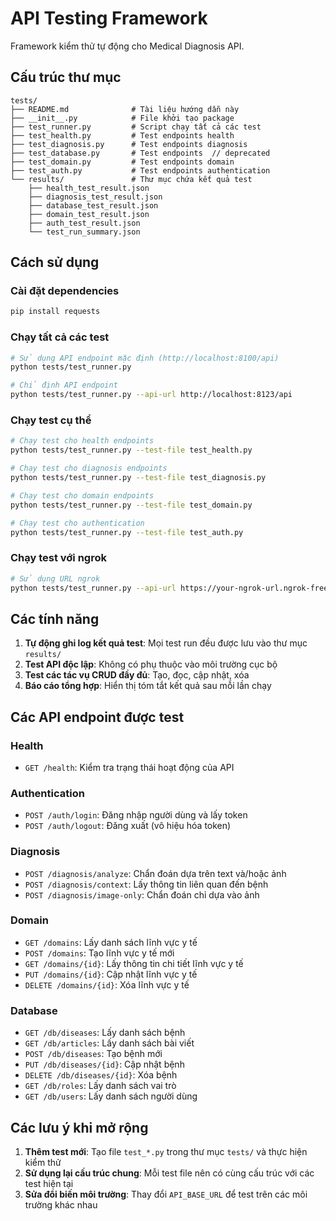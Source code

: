 # API Testing Framework

Framework kiểm thử tự động cho Medical Diagnosis API.

## Cấu trúc thư mục

```
tests/
├── README.md              # Tài liệu hướng dẫn này
├── __init__.py            # File khởi tạo package
├── test_runner.py         # Script chạy tất cả các test
├── test_health.py         # Test endpoints health
├── test_diagnosis.py      # Test endpoints diagnosis 
├── test_database.py       # Test endpoints  // deprecated
├── test_domain.py         # Test endpoints domain
├── test_auth.py           # Test endpoints authentication
└── results/               # Thư mục chứa kết quả test
    ├── health_test_result.json
    ├── diagnosis_test_result.json
    ├── database_test_result.json
    ├── domain_test_result.json
    ├── auth_test_result.json
    └── test_run_summary.json
```

## Cách sử dụng

### Cài đặt dependencies

```bash
pip install requests
```

### Chạy tất cả các test

```bash
# Sử dụng API endpoint mặc định (http://localhost:8100/api)
python tests/test_runner.py

# Chỉ định API endpoint
python tests/test_runner.py --api-url http://localhost:8123/api
```

### Chạy test cụ thể

```bash
# Chạy test cho health endpoints
python tests/test_runner.py --test-file test_health.py

# Chạy test cho diagnosis endpoints
python tests/test_runner.py --test-file test_diagnosis.py

# Chạy test cho domain endpoints
python tests/test_runner.py --test-file test_domain.py

# Chạy test cho authentication
python tests/test_runner.py --test-file test_auth.py
```

### Chạy test với ngrok

```bash
# Sử dụng URL ngrok
python tests/test_runner.py --api-url https://your-ngrok-url.ngrok-free.app/api
```

## Các tính năng

1. **Tự động ghi log kết quả test**: Mọi test run đều được lưu vào thư mục `results/`
2. **Test API độc lập**: Không có phụ thuộc vào môi trường cục bộ
3. **Test các tác vụ CRUD đầy đủ**: Tạo, đọc, cập nhật, xóa
4. **Báo cáo tổng hợp**: Hiển thị tóm tắt kết quả sau mỗi lần chạy

## Các API endpoint được test

### Health
- `GET /health`: Kiểm tra trạng thái hoạt động của API

### Authentication
- `POST /auth/login`: Đăng nhập người dùng và lấy token
- `POST /auth/logout`: Đăng xuất (vô hiệu hóa token)

### Diagnosis
- `POST /diagnosis/analyze`: Chẩn đoán dựa trên text và/hoặc ảnh
- `POST /diagnosis/context`: Lấy thông tin liên quan đến bệnh
- `POST /diagnosis/image-only`: Chẩn đoán chỉ dựa vào ảnh

### Domain
- `GET /domains`: Lấy danh sách lĩnh vực y tế
- `POST /domains`: Tạo lĩnh vực y tế mới
- `GET /domains/{id}`: Lấy thông tin chi tiết lĩnh vực y tế
- `PUT /domains/{id}`: Cập nhật lĩnh vực y tế
- `DELETE /domains/{id}`: Xóa lĩnh vực y tế

### Database
- `GET /db/diseases`: Lấy danh sách bệnh
- `GET /db/articles`: Lấy danh sách bài viết
- `POST /db/diseases`: Tạo bệnh mới
- `PUT /db/diseases/{id}`: Cập nhật bệnh
- `DELETE /db/diseases/{id}`: Xóa bệnh
- `GET /db/roles`: Lấy danh sách vai trò
- `GET /db/users`: Lấy danh sách người dùng

## Các lưu ý khi mở rộng

1. **Thêm test mới**: Tạo file `test_*.py` trong thư mục `tests/` và thực hiện kiểm thử
2. **Sử dụng lại cấu trúc chung**: Mỗi test file nên có cùng cấu trúc với các test hiện tại
3. **Sửa đổi biến môi trường**: Thay đổi `API_BASE_URL` để test trên các môi trường khác nhau 